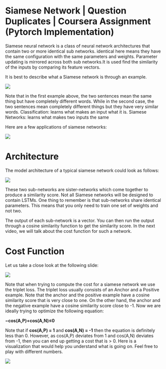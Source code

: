 # Siamese Network | Question Duplicates | Coursera Assignment (Pytorch Implementation)

Siamese neural network is a class of neural network architectures that contain two or more identical sub networks. identical here means they have the same configuration with the same parameters and weights. Parameter updating is mirrored across both sub networks.It is used find the similarity of the inputs by comparing its feature vectors.

It is best to describe what a Siamese network is through an example.

![](https://lh3.googleusercontent.com/keep-bbsk/AGk0z-PvIduqpwRi33YbyAk2G61lkPf7BVZIbU9aBcec4ZYDE1XyCvN0PtADBU1zqNqC4kcg9TJOeYIJqxj9m6lEwdeSOvMDx1tk1ye9bdw)

Note that in the first example above, the two sentences mean the same thing but have completely different words. While in the second case, the two sentences mean completely different things but they have very similar words.
Classification: learns what makes an input what it is.
Siamese Networks: learns what makes two inputs the same

Here are a few applications of siamese networks:

![](https://lh3.googleusercontent.com/keep-bbsk/AGk0z-NYjZ19RZdWj5VxoG-8PW9uZkg-v7buY0Edg2WX9UBSBeyBwn9FjKZRH3AprKBRRnjweZtsipp8U0S4Dc7WnQtzQe411DcuSwUHXsM)

 
# Architecture

The model architecture of a typical siamese network could look as follows:

![](https://lh5.googleusercontent.com/mq5rono3IYQ-TJTvtt8IFDlukh2quL90ts4CXb36Do8EmHrqVBu-nHywgLIrboUd-0LUPYLjSaPJKmP7MTcXauiaefKIYCKjkvMYdDbVe51R3VMOlEuu7v-VP3D2yHqPzwBumj9s)

These two sub-networks are sister-networks which come together to produce a similarity score. Not all Siamese networks will be designed to contain LSTMs. One thing to remember is that sub-networks share identical parameters. This means that you only need to train one set of weights and not two.

The output of each sub-network is a vector. You can then run the output through a cosine similarity function to get the similarity score. In the next video, we will talk about the cost function for such a network.

# Cost Function

Let us take a close look at the following slide:

![](https://lh3.googleusercontent.com/keep-bbsk/AGk0z-MvTR8IJpVV1FZu8uLu6dS-1md9DIk6qxkASMbTM4GE8dwhpjyOeo4RWsCSYTPmpLt0P-y1liTCT8OH0v5M8b9H1P4YGNgJgSBrVVA)


Note that when trying to compute the cost for a siamese network we use the triplet loss. The triplet loss usually consists of an Anchor and a Positive example. Note that the anchor and the positive example have a cosine similarity score that is very close to one. On the other hand, the anchor and the negative example have a cosine similarity score close to -1. Now we are ideally trying to optimize the following equation:

__−cos(A,P)+cos(A,N)≤0__

Note that if __cos(A,P) = 1__ and __cos(A,N) = -1__ then the equation is definitely less than 0. However, as cos(A,P) deviates from 1 and cos(A,N) deviates from -1, then you can end up getting a cost that is > 0. Here is a visualization that would help you understand what is going on. Feel free to play with different numbers.

![](https://lh3.googleusercontent.com/keep-bbsk/AGk0z-O2bRH27eBfjSjKVcf1nCXLskP93tAfDIblZJvxDtzUl8Ue594cjtmOpLoXV2nKemd8eZ8Ad-HYMGPRyU0yQqY0LoNlFgw0XZWz-0k)
